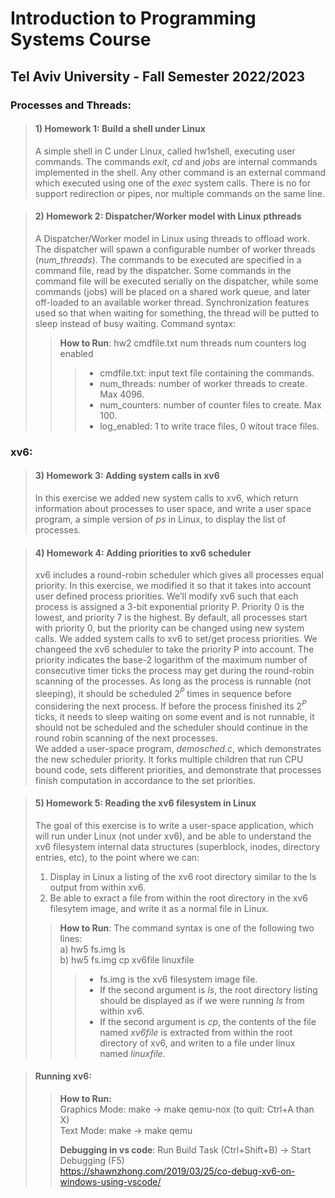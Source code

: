 # Introduction to Programming Systems Course 
## Tel Aviv University - Fall Semester 2022/2023

### Processes and Threads:
> #### 1) Homework 1: Build a shell under Linux
> A simple shell in C under Linux, called hw1shell, executing user commands. The
commands *exit*, *cd* and *jobs* are internal commands implemented in the shell. Any
other command is an external command which executed using one of the *exec* system calls.
There is no for support redirection or pipes, nor multiple commands on the same line.

> #### 2) Homework 2: Dispatcher/Worker model with Linux pthreads
> A Dispatcher/Worker model in Linux using threads to offload work. 
> The dispatcher will spawn a configurable number of worker threads (*num_threads*).
> The commands to be executed are specified in a command file, read by the dispatcher.
> Some commands in the command file will be executed serially on the dispatcher, while some commands (jobs) will be placed on a shared work queue, and later off-loaded to an available worker thread.
> Synchronization features used so that when waiting for something, the thread will be putted to sleep instead of busy waiting.
Command syntax:
> > **How to Run**: hw2 cmdfile.txt num threads num counters log enabled
> > > - cmdfile.txt: input text file containing the commands.
> > > - num_threads: number of worker threads to create. Max 4096.
> > > - num_counters: number of counter files to create. Max 100.
> > > - log_enabled: 1 to write trace files, 0 witout trace files.

### xv6:
> #### 3) Homework 3: Adding system calls in xv6 
> In this exercise we added new system calls to xv6, which return information about processes to user space, and write a user space program, a simple version of *ps* in Linux, to display the list of processes.

> #### 4) Homework 4: Adding priorities to xv6 scheduler
> xv6 includes a round-robin scheduler which gives all processes equal priority. In this exercise,
we modified it so that it takes into account user defined process priorities.
We’ll modify xv6 such that each process is assigned a 3-bit exponential priority P. Priority 0 is
the lowest, and priority 7 is the highest.
By default, all processes start with priority 0, but the priority can be changed using new system
calls. We added system calls to xv6 to set/get process priorities. 
> We changeed the xv6 scheduler to take the priority P into account. 
> The priority indicates the base-2 logarithm of the maximum number of consecutive timer ticks the process may get during the round-robin scanning of the processes.
> As long as the process is runnable (not sleeping), it should be scheduled $2^P$ times in sequence before considering the next process.
> If before the process finished its $2^P$ ticks, it needs to sleep waiting on some event and is not runnable, it should not be scheduled and the scheduler should continue in the round robin scanning of the next processes.  
> We added a user-space program, *demosched.c*, which demonstrates the new scheduler priority.
It forks multiple children that run CPU bound code, sets different priorities, and demonstrate that processes finish computation in accordance to the set priorities.

> #### 5) Homework 5: Reading the xv6 filesystem in Linux  
> The goal of this exercise is to write a user-space application, which will run under Linux (not
under xv6), and be able to understand the xv6 filesystem internal data structures (superblock, inodes,
directory entries, etc), to the point where we can:
> 1. Display in Linux a listing of the xv6 root directory similar to the ls output from within xv6.
> 2. Be able to exract a file from within the root directory in the xv6 filesytem image, and write it as
a normal file in Linux.
> > **How to Run**: The command syntax is one of the following two lines:  
> > a) hw5 fs.img ls  
> > b) hw5 fs.img cp xv6file linuxfile  
> > > - fs.img is the xv6 filesystem image file.
> > > - If the second argument is *ls*, the root directory listing should be displayed as if we were running *ls* from within xv6.
> > > - If the second argument is *cp*, the contents of the file named *xv6file* is extracted from within the root directory of xv6, and writen to a file under linux named *linuxfile*.



> #### Running xv6:
> > **How to Run:**  
> >  Graphics Mode:  make -> make qemu-nox (to quit: Ctrl+A than X)  
> > Text Mode: make -> make qemu  
> >
> > **Debugging in vs code**: Run Build Task (Ctrl+Shift+B) -> Start Debugging (F5)  
> >  https://shawnzhong.com/2019/03/25/co-debug-xv6-on-windows-using-vscode/

